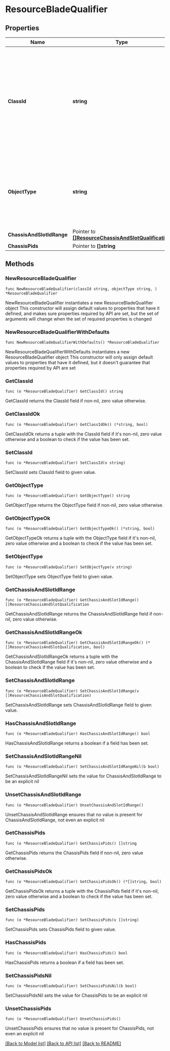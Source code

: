# ResourceBladeQualifier

## Properties

Name | Type | Description | Notes
------------ | ------------- | ------------- | -------------
**ClassId** | **string** | The fully-qualified name of the instantiated, concrete type. This property is used as a discriminator to identify the type of the payload when marshaling and unmarshaling data. | [default to "resource.BladeQualifier"]
**ObjectType** | **string** | The fully-qualified name of the instantiated, concrete type. The value should be the same as the &#39;ClassId&#39; property. | [default to "resource.BladeQualifier"]
**ChassisAndSlotIdRange** | Pointer to [**[]ResourceChassisAndSlotQualification**](ResourceChassisAndSlotQualification.md) |  | [optional] 
**ChassisPids** | Pointer to **[]string** |  | [optional] 

## Methods

### NewResourceBladeQualifier

`func NewResourceBladeQualifier(classId string, objectType string, ) *ResourceBladeQualifier`

NewResourceBladeQualifier instantiates a new ResourceBladeQualifier object
This constructor will assign default values to properties that have it defined,
and makes sure properties required by API are set, but the set of arguments
will change when the set of required properties is changed

### NewResourceBladeQualifierWithDefaults

`func NewResourceBladeQualifierWithDefaults() *ResourceBladeQualifier`

NewResourceBladeQualifierWithDefaults instantiates a new ResourceBladeQualifier object
This constructor will only assign default values to properties that have it defined,
but it doesn't guarantee that properties required by API are set

### GetClassId

`func (o *ResourceBladeQualifier) GetClassId() string`

GetClassId returns the ClassId field if non-nil, zero value otherwise.

### GetClassIdOk

`func (o *ResourceBladeQualifier) GetClassIdOk() (*string, bool)`

GetClassIdOk returns a tuple with the ClassId field if it's non-nil, zero value otherwise
and a boolean to check if the value has been set.

### SetClassId

`func (o *ResourceBladeQualifier) SetClassId(v string)`

SetClassId sets ClassId field to given value.


### GetObjectType

`func (o *ResourceBladeQualifier) GetObjectType() string`

GetObjectType returns the ObjectType field if non-nil, zero value otherwise.

### GetObjectTypeOk

`func (o *ResourceBladeQualifier) GetObjectTypeOk() (*string, bool)`

GetObjectTypeOk returns a tuple with the ObjectType field if it's non-nil, zero value otherwise
and a boolean to check if the value has been set.

### SetObjectType

`func (o *ResourceBladeQualifier) SetObjectType(v string)`

SetObjectType sets ObjectType field to given value.


### GetChassisAndSlotIdRange

`func (o *ResourceBladeQualifier) GetChassisAndSlotIdRange() []ResourceChassisAndSlotQualification`

GetChassisAndSlotIdRange returns the ChassisAndSlotIdRange field if non-nil, zero value otherwise.

### GetChassisAndSlotIdRangeOk

`func (o *ResourceBladeQualifier) GetChassisAndSlotIdRangeOk() (*[]ResourceChassisAndSlotQualification, bool)`

GetChassisAndSlotIdRangeOk returns a tuple with the ChassisAndSlotIdRange field if it's non-nil, zero value otherwise
and a boolean to check if the value has been set.

### SetChassisAndSlotIdRange

`func (o *ResourceBladeQualifier) SetChassisAndSlotIdRange(v []ResourceChassisAndSlotQualification)`

SetChassisAndSlotIdRange sets ChassisAndSlotIdRange field to given value.

### HasChassisAndSlotIdRange

`func (o *ResourceBladeQualifier) HasChassisAndSlotIdRange() bool`

HasChassisAndSlotIdRange returns a boolean if a field has been set.

### SetChassisAndSlotIdRangeNil

`func (o *ResourceBladeQualifier) SetChassisAndSlotIdRangeNil(b bool)`

 SetChassisAndSlotIdRangeNil sets the value for ChassisAndSlotIdRange to be an explicit nil

### UnsetChassisAndSlotIdRange
`func (o *ResourceBladeQualifier) UnsetChassisAndSlotIdRange()`

UnsetChassisAndSlotIdRange ensures that no value is present for ChassisAndSlotIdRange, not even an explicit nil
### GetChassisPids

`func (o *ResourceBladeQualifier) GetChassisPids() []string`

GetChassisPids returns the ChassisPids field if non-nil, zero value otherwise.

### GetChassisPidsOk

`func (o *ResourceBladeQualifier) GetChassisPidsOk() (*[]string, bool)`

GetChassisPidsOk returns a tuple with the ChassisPids field if it's non-nil, zero value otherwise
and a boolean to check if the value has been set.

### SetChassisPids

`func (o *ResourceBladeQualifier) SetChassisPids(v []string)`

SetChassisPids sets ChassisPids field to given value.

### HasChassisPids

`func (o *ResourceBladeQualifier) HasChassisPids() bool`

HasChassisPids returns a boolean if a field has been set.

### SetChassisPidsNil

`func (o *ResourceBladeQualifier) SetChassisPidsNil(b bool)`

 SetChassisPidsNil sets the value for ChassisPids to be an explicit nil

### UnsetChassisPids
`func (o *ResourceBladeQualifier) UnsetChassisPids()`

UnsetChassisPids ensures that no value is present for ChassisPids, not even an explicit nil

[[Back to Model list]](../README.md#documentation-for-models) [[Back to API list]](../README.md#documentation-for-api-endpoints) [[Back to README]](../README.md)


